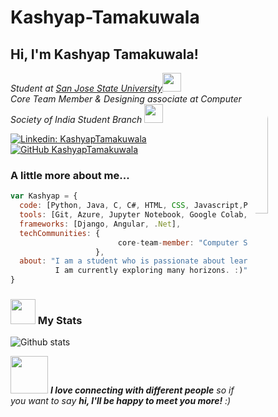 # Kashyap-Tamakuwala
<h2> Hi, I'm Kashyap Tamakuwala! </h2>
<img style='border-radius: 50%;' align='right' src="https://ih1.redbubble.net/image.1016924547.2059/st,small,507x507-pad,600x600,f8f8f8.jpg" width="24%">
<p><em>Student at <a href="https://www.sjsu.edu/">San Jose State University</a><img src="https://media.giphy.com/media/fYSnHlufseco8Fh93Z/giphy.gif" width="30"></br>Core Team Member & Designing associate at Computer Society of India Student Branch <img src="https://media.giphy.com/media/WUlplcMpOCEmTGBtBW/giphy.gif" width="30">
</em></p>


[![Linkedin: KashyapTamakuwala](https://img.shields.io/badge/-KashyapTamakuwala-blue?style=flat-square&logo=Linkedin&logoColor=white&link=https://www.linkedin.com/in/thaianebraga/)](https://www.linkedin.com/in/kashyap-tamakuwala-075a62168/)
[![GitHub KashyapTamakuwala](https://img.shields.io/github/followers/KashyapTamakuwala?label=follow&style=social)](https://github.com/KashyapTamakuwala/)


###  A little more about me...  

```javascript
var Kashyap = {
  code: [Python, Java, C, C#, HTML, CSS, Javascript,Pandas, Tensorflow, Torch, Numpy],
  tools: [Git, Azure, Jupyter Notebook, Google Colab, VsCode],
  frameworks: [Django, Angular, .Net],
  techCommunities: {
                        core-team-member: "Computer Society of India student branch ddu"
                   },
  about: "I am a student who is passionate about learning and creating solutions.\n
          I am currently exploring many horizons. :)"
}
```
### <img src="https://media.giphy.com/media/cj87CxfRtrUifF3Ryk/giphy.gif" width="40"> My Stats 
![Github stats](https://github-readme-stats.vercel.app/api?username=KashyapTamakuwala&show_icons=true&hide_border=true)

<img src="https://media.giphy.com/media/LnQjpWaON8nhr21vNW/giphy.gif" width="60"> <em><b>I love connecting with different people</b> so if you want to say <b>hi, I'll be happy to meet you more!</b> :)</em>
